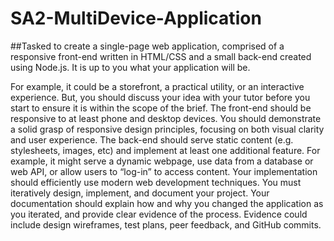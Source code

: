 # SA2-MultiDevice-Application
##Tasked 
to create a single-page web application, comprised of a responsive front-end written in HTML/CSS and a small back-end created using Node.js. It is up to you what your application will be. 

For example, it could be a storefront, a practical utility, or an interactive experience. But, you should discuss your idea with your tutor before you start to ensure it is within the scope of the brief.
The front-end should be responsive to at least phone and desktop devices. You should demonstrate a solid grasp of responsive design principles, focusing on both visual clarity and user experience. The back-end should serve static content (e.g. stylesheets, images, etc) and implement at least one additional feature. For example, it might serve a dynamic webpage, use data from a database or web API, or allow users to “log-in” to access content. Your implementation should efficiently use modern web development techniques.
You must iteratively design, implement, and document your project. Your documentation should explain how and why you changed the application as you iterated, and provide clear evidence of the process. Evidence could include design wireframes, test plans, peer feedback, and GitHub commits. 
